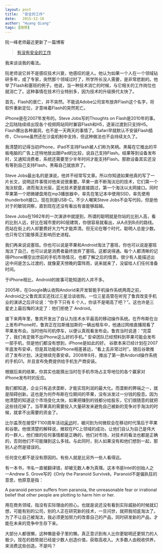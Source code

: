 ```yaml
---
layout: post
title:  "安全的工作"
date:   2015-12-16
author: "Huang Qiang"
tags: [随想]
---
```


阮一峰老师最近更新了一篇博客

> [有没有安全的工作][1]

我来谈谈我的看法。

阮老师说它并不是感叹技术兴衰，他感叹的是人。他认为如果一个人在一个领域钻研多年，成了专家，突然那个领域过时了，所学所长没人需要，是非常悲剧的。他举了Flash和塞班的例子。他说，当一种技术消亡的时候，与它相关的工作岗位也就消亡了。这种事情在技术行业特别多，因为技术的升级换代太快了。

首先，Flash的衰亡，并不突然。不能说Adobe公司宣布放弃Flash这个名字，将软件重新定位，才意味着Flash的突然死亡。

iPhone是在2007年发布的。Steve Jobs写的Thoughts on Flash是2010年的事。之后陆陆续续出现各个视频网站同时兼容Flash和H5，逐渐过渡到只支持H5。Flash爆出各种漏洞，也不是一天两天的事情了。Safari早就默认不安装Flash插件，Chrome虽然还在沙盒机制中支持，但这种做法也不会持续太久了。

我清楚的记得当初iPhone，iPad不支持Flash被人们称为笑柄。黑莓在它推出的平板电脑的广告上还特地放出跟iPad的比较，说自己支持Flash。结果等到设备发布时，又通知消费者，系统还需要至少半年时间才能支持Flash。那款设备其实还没有等到自己支持Flash，黑莓自己就放弃了。

Steve Jobs最出名的是演说，他并不经常写文章。所以你知道如果他真的写了一片长文，说明这件事情对他来说很重要。苹果一直不断淘汰旧的技术，它们第一个淘汰软盘，进而淘汰光驱，蓝光技术更是直接跳过，第一个淘汰以太网接口。同时苹果第一个把微硬盘用在mp3播放器中，率先在笔记本中使用SSD，率先使用thunderbolt接口，现在则是USB-C。不少人嘲笑Steve Jobs不会写代码，但是他对于的敏锐洞察，直到现在还没有看出有谁能够超越。

Steve Jobs在1982年的一次演讲中就提到，所谓的聪明就是你站的比别人高，看的比别人远，好比在城市里的80层建筑，你很容易就看出，从A点到B点的路线。而站在街上的人却要费好大力气才能弄清。但无论在哪个时代，聪明人总是少数。也只有它们能够真正影响历史进程。

我们再来说说塞班。你也可以说是苹果和Android淘汰了塞班，你也可以说是塞班淘汰了自己，也可以说是消费者最终放弃了塞班。这都说得通。每个人都清晰的记得iPhone横空出世前的手机市场情况，也都了解之后的情景。很少有人能描述出这中间是怎么过渡的，就像夏天傍晚的雷阵雨，说来就来了，没留给人们任何准备时间。

于iPhone相比，Android的故事可能知道的人并不多。

2005年，在Google确认收购Andorid来开发智能手机操作系统两周之前，Android之父鲁宾其实还找过三星洽谈收购。一位三星高管在听完了鲁宾改变手机业的演讲之后评论说：“你手下只有 6 个人，你该不是喝高了吧？”。这也许是三星史上最后悔的决定了：他们拒绝了 Android。

接下来两年里，鲁宾开发出了自认为技术水平最高的移动操作系统。在乔布斯在台上发布iPhone时，鲁宾正在拉斯维加斯的一辆出租车中，他通过网络直播观看了苹果发布会。当时他叫司机停车，以便认真观看发布会。鲁宾当时说道：“完菜了，我们肯定做不出iPhone这么好的手机。” 安卓团队已经预料到苹果可能会发布一部手机，但是他们都没有想到，iPhone是如此的好。
谷歌本来已经计划在2007年底发布安卓，但是其功能和iPhone相差甚远，“看上去非常过时”。随后谷歌推迟了发布计划，决定继续完善安卓。2008年9月，推出了第一款Andorid操作系统的手机G1。并且宣布免费提供给手机生产商安装。

根据后来的结果，你其实也能猜出当时在手机市场占主导地位的各个赢家对iPhone发布时的反应。

我们都知道，企业只有追求垄断，才能实现利润的最大化。而垄断的弊端之一，就是阻碍创新。这也是为何乔布斯在位期间的苹果，没有派发过一分钱的股息。因为他清楚的知道这个市场变化太快，如果把赚到的钱都分给股东，它们很随意的就把这些钱花掉了。当苹果真的需要投入大量研发来避免自己被新的竞争对手淘汰的时候，就拿不出需要的资金了。

比尔盖茨在接受FT100周年活动[采访][3]时，被问到为何微软会在移动时代落后于苹果和谷歌。他很清楚的解释说，微软在PC上领域的成功，让他们自认为自己是伟大的一群人，他们做的任何事情都是正确的，他们对市场，对技术的看法也都是正确的，否则他们不可能赚到这么多钱。与此同时，别人如果没有和他们想到一起，那别人必然是错误的。

任何变化都不是没有原因的。有些人就是比另外一些人看得远。

有一本书，书名一直被翻译错，却被无数人奉为真理。这本书是Intel的创始人之一Andrew S. Grove写的《Only the Paranoid Survive》。Paranoid不是偏执狂的意思，他原意是指：

A paranoid person suffers from paranoia, the unreasonable fear or irrational belief that other people are plotting to harm him or her.

用在商务领域，指没有实际理由的担心。也就是说还没有看到实际威胁的时候就幻想，可能有别的公司，别的人正在研究新的技术，一旦问世，就把我彻底淘汰了。为了不让自己被淘汰，我必须更加努力的改善自己的产品，同时研发新的产品，才能在未来的竞争中生存下来。

大部分人都很懒，这种懒是骨子里的懒。真正意识到有人比你更聪明还更努力的人极少。现在的趋势就已经是少数人创造价值，获取高收入。大多数人由税收供养，来消费这些创造。不是吗？

[1]: http://www.ruanyifeng.com/blog/2015/12/safe-job.html

[2]: http://www.apple.com/hotnews/thoughts-on-flash/

[3]: http://www.ftchinese.com/story/001062727?full=y